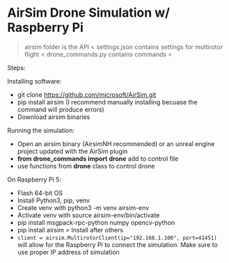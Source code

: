 # AirSim Drone Simulation w/ Raspberry Pi


> airsim folder is the API <
> settings.json contains settings for multirotor flight <
> drone_commands.py contains commands <

Steps:

Installing software:
- git clone https://github.com/microsoft/AirSim.git
- pip install airsim (I recommend manually installing becuase the command will produce errors)
- Download airsim binaries

Running the simulation:
- Open an airsim binary (AirsimNH recommended) or an unreal engine project updated with the AirSim plugin
- **from drone_commands import drone** add to control file
- use functions from **drone** class to control drone

On Raspberry Pi 5:
- Flash 64-bit OS
- Install Python3, pip, venv
- Create venv with python3 -m venv airsim-env
- Activate venv with source airsim-env/bin/activate
- pip install msgpack-rpc-python numpy opencv-python
- pip install airsim > Install after others
- ```client = airsim.MultirotorClient(ip="192.168.1.100", port=41451)``` will allow for the Raspberry Pi to connect the simulation. Make sure to use proper IP address of simulation
